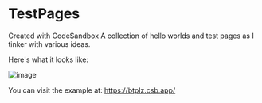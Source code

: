 # TestPages
Created with CodeSandbox
A collection of hello worlds and test pages as I tinker with various ideas.

Here's what it looks like:

![image](https://user-images.githubusercontent.com/636205/136815352-32afdc86-a3d7-4cca-99f2-bfc7e17df558.png)

You can visit the example at:
https://btplz.csb.app/

